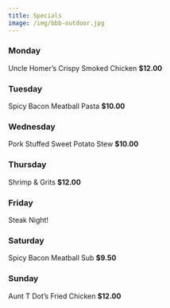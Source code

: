 ```yaml
---
title: Specials
image: /img/bbb-outdoor.jpg
---
```


<h3 class="f4 b lh-title mb2 mt2">Monday</h3>

Uncle Homer’s Crispy Smoked Chicken **$12.00**

<h3 class="f4 b lh-title mb2 mt2">Tuesday</h3>

Spicy Bacon Meatball Pasta **$10.00**

<h3 class="f4 b lh-title mb2 mt2">Wednesday</h3>

Pork Stuffed Sweet Potato Stew **$10.00**

<h3 class="f4 b lh-title mb2 mt2">Thursday</h3>

Shrimp & Grits **$12.00**

<h3 class="f4 b lh-title mb2 mt2">Friday</h3>

Steak Night!

<h3 class="f4 b lh-title mb2 mt2">Saturday</h3>

Spicy Bacon Meatball Sub **$9.50**

<h3 class="f4 b lh-title mb2 mt2">Sunday</h3>

Aunt T Dot’s Fried Chicken **$12.00**
